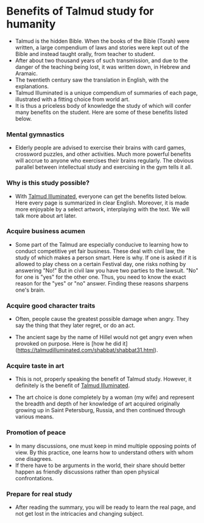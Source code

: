 # Benefits of Talmud study for humanity

* Talmud is the hidden Bible. When the books of the Bible (Torah)
were written, a large compendium of laws and stories were kept out of the
Bible and instead taught orally, from teacher to student.
* After about two thousand years of such transmission, and due to the danger of the teaching being lost,
it was written down, in Hebrew and Aramaic.
* The twentieth century saw the translation in English, with the explanations.
* Talmud Illuminated is a unique compendium of summaries of each page, illustrated with a fitting choice from world art.
* It is thus a priceless body of knowledge the study of which will confer many benefits on the student. Here 
are some of these benefits listed below.

### Mental gymnastics

* Elderly people are advised to exercise their brains with card games, crossword puzzles, and other activities.
Much more powerful benefits will accrue to anyone who exercises their brains regularly. The obvious parallel between
intellectual study and exercising in the gym tells it all.
  
### Why is this study possible?

* With [Talmud Illuminated](http://talmudilluminated.com/welcome.html), 
  everyone can get the benefits listed below. Here every page is summarized in clear English.
  Moreover, it is made more enjoyable by a select artwork, interplaying with the text. 
  We will talk more about art later.

### Acquire business acumen

* Some part of the Talmud are especially conducive to learning how to conduct competitive yet fair business. These
deal with civil law, the study of which makes a person smart. Here is why. If one is asked if it is allowed to play chess
on a certain Festival day, one risks nothing by answering "No!" But in civil law you have two parties to the lawsuit. "No"
for one is "yes" for the other one. Thus, you need to know the exact reason for the "yes" or "no" answer. Finding these
reasons sharpens one's brain.  

### Acquire good character traits

* Often, people cause the greatest possible damage when angry. They say the thing that they later regret, or do an act.
  
* The ancient sage by the name of Hillel would not get angry even when provoked on purpose. Here is [how he did it] (https://talmudilluminated.com/shabbat/shabbat31.html).

### Acquire taste in art

* This is not, properly speaking the benefit of Talmud study. However, it definitely is the
benefit of [Talmud Illuminated](http://talmudilluminated.com/welcome.html).
  
* The art choice is done completely by a woman (my wife) and represent the breadth and depth
of her knowledge of art acquired originally growing up in Saint Petersburg, Russia, and then
continued through various means.  

### Promotion of peace

* In many discussions, one must keep in mind multiple opposing points of view. By this practice,
one learns how to understand others with whom one disagrees. 
* If there have to be arguments in the world, their share should better happen as friendly discussions
rather than open physical confrontations.

### Prepare for real study

* After reading the summary, you will be ready to learn the real page, and not get lost in the intricacies and changing subject.


